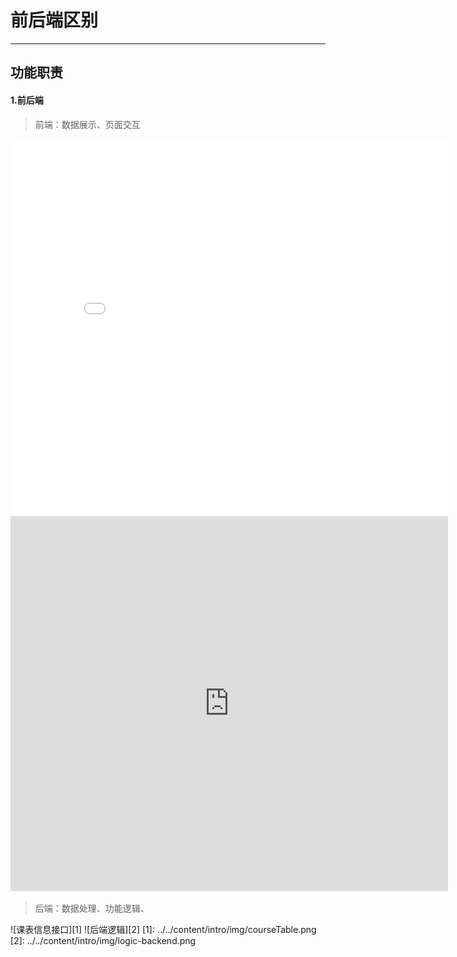 #  前后端区别

------

## 功能职责
#### 1.前后端
> 前端：数据展示、页面交互


<iframe src="../../content/intro/d3/index.html" width="700px" height="600px" frameborder="0" scrolling="no"> </iframe>
<iframe src="http://hexgl.bkcore.com/play/" width="700x" height="600px" frameborder="0" scrolling="no"> </iframe>

> 后端：数据处理、功能逻辑、

 ![课表信息接口][1]
 ![后端逻辑][2]
 [1]: ../../content/intro/img/courseTable.png
 [2]: ../../content/intro/img/logic-backend.png
